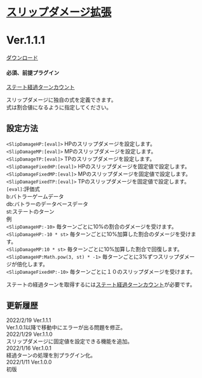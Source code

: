 # [スリップダメージ拡張](https://raw.githubusercontent.com/nuun888/MZ/master/NUUN_SlipDamageEX.js)
# Ver.1.1.1
[ダウンロード](https://raw.githubusercontent.com/nuun888/MZ/master/NUUN_SlipDamageEX.js)  
#### 必須、前提プラグイン
[ステート経過ターンカウント](https://github.com/nuun888/MZ/blob/master/README/StateTurnCount.md)  

スリップダメージに独自の式を定義できます。  
式は割合値になるように指定してください。  

## 設定方法
`<SlipDamageHP:[eval]>` HPのスリップダメージを設定します。  
`<SlipDamageMP:[eval]>` MPのスリップダメージを設定します。  
`<SlipDamageTP:[eval]>` TPのスリップダメージを設定します。  
`<SlipDamageFixedHP:[eval]>` HPのスリップダメージを固定値で設定します。  
`<SlipDamageFixedMP:[eval]>` MPのスリップダメージを固定値で設定します。  
`<SlipDamageFixedTP:[eval]>` TPのスリップダメージを固定値で設定します。  
`[eval]`:評価式  
b:バトラーゲームデータ  
db:バトラーのデータベースデータ  
st:ステートのターン  
例  
`<SlipDamageHP:-10>` 毎ターンごとに10%の割合のダメージを受けます。  
`<SlipDamageHP:-10 * st>` 毎ターンごとに10%加算した割合のダメージを受けます。  
`<SlipDamageMP:10 * st>` 毎ターンごとに10%加算した割合で回復します。  
`<SlipDamageHP:Math.pow(3, st) * -1>` 毎ターンごとに3%ずつスリップダメージが倍化します。  
`<SlipDamageFixedHP:-10>` 毎ターンごとに１０のスリップダメージを受けます。  

ステートの経過ターンを取得するには[ステート経過ターンカウント](https://github.com/nuun888/MZ/blob/master/README/StateTurnCount.md)が必要です。

## 更新履歴
2022/2/19 Ver.1.1.1  
Ver.1.0.1以降で移動中にエラーが出る問題を修正。  
2022/1/29 Ver.1.1.0  
スリップダメージに固定値を設定できる機能を追加。  
2022/1/16 Ver.1.0.1  
経過ターンの処理を別プラグイン化。  
2022/1/11 Ver.1.0.0  
初版  
